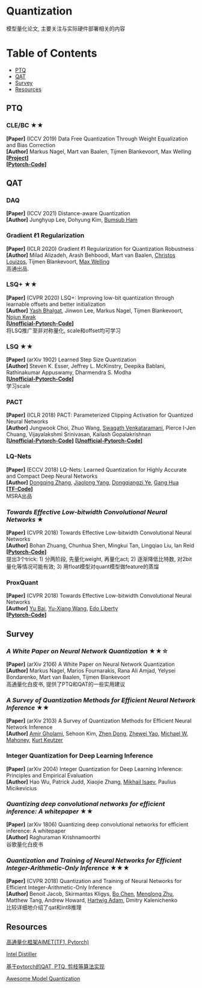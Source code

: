 # Quantization
模型量化论文, 主要关注与实际硬件部署相关的内容
# Table of Contents
- [PTQ](#ptq)
- [QAT](#qat)
- [Survey](#survey)
- [Resources](#resources)


## PTQ
### CLE/BC ★★
**[Paper]**  (ICCV 2019) Data Free Quantization Through Weight Equalization and Bias Correction <Br>
**[Author]** Markus Nagel, Mart van Baalen, Tijmen Blankevoort, Max Welling <Br>
**[[Project](https://cvlab.yonsei.ac.kr/projects/DAQ/)]** <Br> **[[Pytorch-Code](https://github.com/cvlab-yonsei/DAQ)]** <Br>

  
## QAT
### DAQ
**[Paper]**  (ICCV 2021) Distance-aware Quantization <Br>
**[Author]** Junghyup Lee, Dohyung Kim, [Bumsub Ham](https://cvlab.yonsei.ac.kr/) <Br>

### Gradient ℓ1 Regularization
**[Paper]**  (ICLR 2020) Gradient ℓ1 Regularization for Quantization Robustness <Br>
**[Author]** Milad Alizadeh, Arash Behboodi, Mart van Baalen, [Christos Louizos](https://christoslouizos.wordpress.com/), Tijmen Blankevoort, [Max Welling](https://staff.fnwi.uva.nl/m.welling/) <Br>
高通出品.
  
### LSQ+ ★★
**[Paper]**  (CVPR 2020) LSQ+: Improving low-bit quantization through learnable offsets and better initialization <Br>
**[Author]** [Yash Bhalgat](https://yashbhalgat.github.io/), Jinwon Lee, Markus Nagel, Tijmen Blankevoort, [Nojun Kwak](http://mipal.snu.ac.kr/index.php/Main_Page) <Br>
**[[Unofficial-Pytorch-Code](https://github.com/DeadAt0m/LSQFakeQuantize-PyTorch)]** <Br>
将LSQ推广至非对称量化, scale和offset均可学习

### LSQ ★★
**[Paper]**  (arXiv 1902) Learned Step Size Quantization <Br>
**[Author]** Steven K. Esser, Jeffrey L. McKinstry, Deepika Bablani, Rathinakumar Appuswamy, Dharmendra S. Modha <Br>
**[[Unofficial-Pytorch-Code](https://github.com/DeadAt0m/LSQFakeQuantize-PyTorch)]** <Br>
学习scale

### PACT
**[Paper]**  (ICLR 2018) PACT: Parameterized Clipping Activation for Quantized Neural Networks <Br>
**[Author]** Jungwook Choi, Zhuo Wang, [Swagath Venkataramani](https://engineering.purdue.edu/people/swagath.venkataramani.1/index_html), Pierce I-Jen Chuang, Vijayalakshmi Srinivasan, Kailash Gopalakrishnan <Br>
**[[Unofficial-Pytorch-Code](https://github.com/KwangHoonAn/PACT)]**  **[[Unofficial-Pytorch-Code](https://github.com/cornell-zhang/dnn-gating)]** <Br>

### LQ-Nets
**[Paper]**  (ECCV 2018) LQ-Nets: Learned Quantization for Highly Accurate and Compact Deep Neural Networks <Br>
**[Author]** [Dongqing Zhang](https://github.com/zdqzeros), [Jiaolong Yang](http://jlyang.org/), [Dongqiangzi Ye](https://github.com/EowinYe), [Gang Hua](https://www.microsoft.com/en-us/research/people/ganghua/)  <Br>
**[[TF-Code](https://github.com/microsoft/LQ-Nets)]**  <Br>
MSRA出品
  
### *Towards Effective Low-bitwidth Convolutional Neural Networks* ★
**[Paper]**  (CVPR 2018) Towards Effective Low-bitwidth Convolutional Neural Networks <Br>
**[Author]** Bohan Zhuang, Chunhua Shen, Mingkui Tan, Lingqiao Liu, Ian Reid <Br>
**[[Pytorch-Code](https://github.com/nowgood/QuantizeCNNModel)]** <Br>
提出3个trick: 1) 分两阶段, 先量化weight, 再量化act; 2) 逐渐降低比特数, 对2bit量化等情况可能有效; 3) 用float模型对quant模型做feature的蒸馏

### ProxQuant
**[Paper]**  (CVPR 2018) Towards Effective Low-bitwidth Convolutional Neural Networks <Br>
**[Author]** [Yu Bai](https://yubai.org/), [Yu-Xiang Wang](https://sites.cs.ucsb.edu/~yuxiangw/), [Edo Liberty](https://edoliberty.github.io//) <Br>
**[[Pytorch-Code](https://github.com/allenbai01/ProxQuant)]** <Br>






## Survey
### *A White Paper on Neural Network Quantization* ★★☆
**[Paper]**  (arXiv 2106) A White Paper on Neural Network Quantization <Br>
**[Author]** Markus Nagel, Marios Fournarakis, Rana Ali Amjad, Yelysei Bondarenko, Mart van Baalen, Tijmen Blankevoort <Br>
高通量化白皮书, 提供了PTQ和QAT的一些实用建议

### *A Survey of Quantization Methods for Efficient Neural Network Inference* ★★
**[Paper]**  (arXiv 2103) A Survey of Quantization Methods for Efficient Neural Network Inference <Br>
**[Author]** [Amir Gholami](http://amirgholami.org/), Sehoon Kim, [Zhen Dong](https://dong-zhen.com/), [Zhewei Yao](https://yaozhewei.github.io/), [Michael W. Mahoney](https://www.stat.berkeley.edu/~mmahoney/), [Kurt Keutzer](https://people.eecs.berkeley.edu/~keutzer/) <Br>

### Integer Quantization for Deep Learning Inference
**[Paper]**  (arXiv 2004) Integer Quantization for Deep Learning Inference: Principles and Empirical Evaluation <Br>
**[Author]** Hao Wu, Patrick Judd, Xiaojie Zhang, [Mikhail Isaev](https://research.monash.edu/en/persons/mikhail-isaev), Paulius Micikevicius <Br>

### *Quantizing deep convolutional networks for efficient inference: A whitepaper* ★★
**[Paper]**  (arXiv 1806) Quantizing deep convolutional networks for efficient inference: A whitepaper <Br>
**[Author]** Raghuraman Krishnamoorthi <Br>
谷歌量化白皮书

### *Quantization and Training of Neural Networks for Efficient Integer-Arithmetic-Only Inference* ★★★
**[Paper]**  (CVPR 2018) Quantization and Training of Neural Networks for Efficient Integer-Arithmetic-Only Inference<Br>
**[Author]** Benoit Jacob, Skirmantas Kligys, [Bo Chen](http://www.vision.caltech.edu/bchen3/_site2/index.html), [Menglong Zhu](http://dreamdragon.github.io/), Matthew Tang, Andrew Howard, [Hartwig Adam](https://research.google/people/author37870/), Dmitry Kalenichenko <Br>
比较详细地介绍了qat和int8推理

  
  
  
## Resources
[高通量化框架AIMET(TF1, Pytorch)](https://github.com/quic/aimet)

[Intel Distiller](https://github.com/IntelLabs/distiller)
  
[基于pytorch的QAT, PTQ, 剪枝等算法实现](https://github.com/666DZY666/micronet)
  
[Awesome Model Quantization](https://github.com/htqin/awesome-model-quantization#Survey_of_Quantization)

